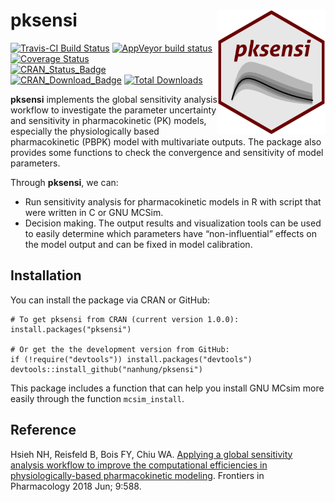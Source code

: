 # pksensi <img src="man/figures/logo.png" height="200px" align="right" />

[![Travis-CI Build Status](https://travis-ci.org/nanhung/pksensi.svg?branch=master)](https://travis-ci.org/nanhung/pksensi)
[![AppVeyor build status](https://ci.appveyor.com/api/projects/status/github/nanhung/pksensi?branch=master&svg=true)](https://ci.appveyor.com/project/nanhung/pksensi)
[![Coverage Status](https://img.shields.io/codecov/c/github/nanhung/pksensi/master.svg)](https://codecov.io/github/nanhung/pksensi?branch=master)  
[![CRAN\_Status\_Badge](http://www.r-pkg.org/badges/version-last-release/pksensi)](https://cran.r-project.org/package=pksensi)
[![CRAN\_Download\_Badge](http://cranlogs.r-pkg.org/badges/pksensi)](https://cran.r-project.org/package=pksensi)
[![Total Downloads](https://cranlogs.r-pkg.org/badges/grand-total/pksensi?color=orange)](https://CRAN.R-project.org/package=pksensi)

**pksensi** implements the global sensitivity analysis workflow to investigate the parameter uncertainty and sensitivity in pharmacokinetic (PK) models, especially the physiologically based pharmacokinetic (PBPK) model with multivariate outputs. The package also provides some functions to check the convergence and sensitivity of model parameters.

Through **pksensi**, we can:
-	Run sensitivity analysis for pharmacokinetic models in R with script that were written in C or GNU MCSim.
-	Decision making. The output results and visualization tools can be used to easily determine which parameters have “non-influential” effects on the model output and can be fixed in model calibration.

## Installation

You can install the package via CRAN or GitHub:

```
# To get pksensi from CRAN (current version 1.0.0):
install.packages("pksensi")

# Or get the the development version from GitHub:
if (!require("devtools")) install.packages("devtools")
devtools::install_github("nanhung/pksensi")
```

This package includes a function that can help you install GNU MCsim more easily through the function `mcsim_install`.

## Reference

Hsieh NH, Reisfeld B, Bois FY, Chiu WA. [Applying a global sensitivity analysis workflow to improve the computational efficiencies in physiologically-based pharmacokinetic modeling](https://www.frontiersin.org/articles/10.3389/fphar.2018.00588/full). Frontiers in Pharmacology 2018 Jun; 9:588.
